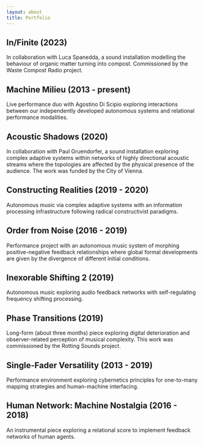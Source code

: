 ```yaml
---
layout: about
title: Portfolio
---
```


## In/Finite (2023)

In collaboration with Luca Spanedda, a sound installation modelling the behaviour of organic matter turning into compost. Commissioned by the Waste Compost Radio project.

## Machine Milieu (2013 - present)

Live performance duo with Agostino Di Scipio exploring interactions between our independently developed autonomous systems and relational performance modalities.

## Acoustic Shadows (2020)

In collaboration with Paul Gruendorfer, a sound installation exploring complex adaptive systems within networks of highly directional acoustic streams where the topologies are affected by the physical presence of the audience. The work was funded by the City of Vienna.

## Constructing Realities (2019 - 2020)

Autonomous music via complex adaptive systems with an information processing infrastructure following radical constructivist paradigms.

## Order from Noise (2016 - 2019)

Performance project with an autonomous music system of morphing positive-negative feedback relationships where global formal developments are given by the divergence of different initial conditions.

## Inexorable Shifting 2 (2019)

Autonomous music exploring audio feedback networks with self-regulating frequency shifting processing.

## Phase Transitions (2019)

Long-form (about three months) piece exploring digital deterioration and observer-related perception of musical complexity. This work was commissioned by the Rotting Sounds project.

## Single-Fader Versatility (2013 - 2019)

Performance environment exploring cybernetics principles for one-to-many mapping strategies and human-machine interfacing.

## Human Network: Machine Nostalgia (2016 - 2018)

An instrumental piece exploring a relational score to implement feedback networks of human agents.
